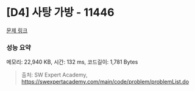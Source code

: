 # [D4] 사탕 가방 - 11446 

[문제 링크](https://swexpertacademy.com/main/code/problem/problemDetail.do?contestProbId=AXdHxTNqC2IDFAS5) 

### 성능 요약

메모리: 22,940 KB, 시간: 132 ms, 코드길이: 1,781 Bytes



> 출처: SW Expert Academy, https://swexpertacademy.com/main/code/problem/problemList.do